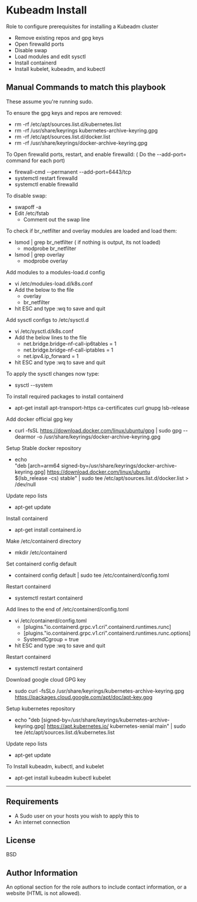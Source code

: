Kubeadm Install
=========
Role to configure prerequisites for installing a Kubeadm cluster

- Remove existing repos and gpg keys
- Open firewalld ports
- Disable swap
- Load modules and edit sysctl
- Install containerd
- Install kubelet, kubeadm, and kubectl

Manual Commands to match this playbook
-------------
These assume you're running sudo.  

To ensure the gpg keys and repos are removed:
- rm -rf /etc/apt/sources.list.d/kubernetes.list
- rm -rf /usr/share/keyrings kubernetes-archive-keyring.gpg
- rm -rf /etc/apt/sources.list.d/docker.list
- rm -rf /usr/share/keyrings/docker-archive-keyring.gpg


To Open firewalld ports, restart, and enable firewalld: ( Do the --add-port= command for each port)
- firewall-cmd --permanent --add-port=6443/tcp
- systemctl restart firewalld
- systemctl enable firewalld

To disable swap:
- swapoff -a
- Edit /etc/fstab
  * Comment out the swap line

To check if br_netfilter and overlay modules are loaded and load them:
- lsmod | grep br_netfilter ( if nothing is output, its not loaded)
  * modprobe br_netfilter
- lsmod | grep overlay
  * modprobe overlay

Add modules to a modules-load.d config
- vi /etc/modules-load.d/k8s.conf
- Add the below to the file
  * overlay
  * br_netfilter
- hit ESC and type :wq to save and quit

Add sysctl configs to /etc/sysctl.d
- vi /etc/sysctl.d/k8s.conf
- Add the below lines to the file
  * net.bridge.bridge-nf-call-ip6tables = 1
  * net.bridge.bridge-nf-call-iptables = 1
  * net.ipv4.ip_forward                 = 1
- hit ESC and type :wq to save and quit

To apply the sysctl changes now type:
- sysctl --system

To install required packages to install containerd 
- apt-get install apt-transport-https ca-certificates curl gnupg lsb-release

Add docker official gpg key
- curl -fsSL https://download.docker.com/linux/ubuntu/gpg | sudo gpg --dearmor -o /usr/share/keyrings/docker-archive-keyring.gpg

Setup Stable docker repository
- echo \
  "deb [arch=arm64 signed-by=/usr/share/keyrings/docker-archive-keyring.gpg] https://download.docker.com/linux/ubuntu \
  $(lsb_release -cs) stable" | sudo tee /etc/apt/sources.list.d/docker.list > /dev/null

Update repo lists
- apt-get update

Install containerd
- apt-get install containerd.io

Make /etc/containerd directory
- mkdir /etc/containerd

Set containerd config default
- containerd config default | sudo tee /etc/containerd/config.toml

Restart containerd
- systemctl restart containerd

Add lines to the end of /etc/containerd/config.toml
- vi /etc/containerd/config.toml
  * [plugins."io.containerd.grpc.v1.cri".containerd.runtimes.runc]
  * [plugins."io.containerd.grpc.v1.cri".containerd.runtimes.runc.options]
  *  SystemdCgroup = true
- hit ESC and type :wq to save and quit

Restart containerd
- systemctl restart containerd

Download google cloud GPG key
- sudo curl -fsSLo /usr/share/keyrings/kubernetes-archive-keyring.gpg https://packages.cloud.google.com/apt/doc/apt-key.gpg

Setup kubernetes repository
- echo "deb [signed-by=/usr/share/keyrings/kubernetes-archive-keyring.gpg] https://apt.kubernetes.io/ kubernetes-xenial main" | sudo tee /etc/apt/sources.list.d/kubernetes.list

Update repo lists
- apt-get update

To Install kubeadm, kubectl, and kubelet
- apt-get install kubeadm kubectl kubelet

------------


Requirements
------------

- A Sudo user on your hosts you wish to apply this to
- An internet connection


License
-------

BSD

Author Information
------------------

An optional section for the role authors to include contact information, or a website (HTML is not allowed).

